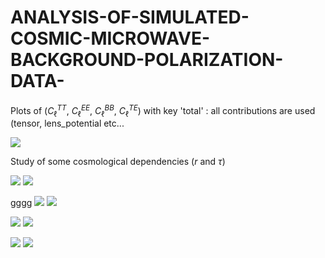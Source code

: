 # ANALYSIS-OF-SIMULATED-COSMIC-MICROWAVE-BACKGROUND-POLARIZATION-DATA-
Plots of ($C_\ell^{TT}$, $C_\ell^{EE}$, $C_\ell^{BB}$, $C_\ell^{TE}$) with key 'total' : all contributions are used (tensor, lens_potential etc...



![](https://i.imgur.com/lhL00Sf.jpg)

Study of some cosmological dependencies ($r$ and $\tau$) 

![](https://i.imgur.com/KUtmMSe.jpg)
![](https://i.imgur.com/F6iAZus.jpg)

gggg 
![](https://i.imgur.com/DxRPH8U.jpg)
![](https://i.imgur.com/8UEz7Bg.jpg)


![](https://i.imgur.com/ryl93Wx.jpg)
![](https://i.imgur.com/VB7Bga3.jpg)

![](https://i.imgur.com/kmtXpyH.jpg)
![](https://i.imgur.com/uRWs9k3.jpg)
